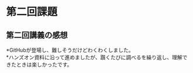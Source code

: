 # 第二回課題  
## 第二回講義の感想  
*GitHubが登場し、難しそうだけどわくわくしました。  
*ハンズオン資料に沿って進めましたが、躓くたびに調べるを繰り返し、理解できたときは楽しかったです。  
